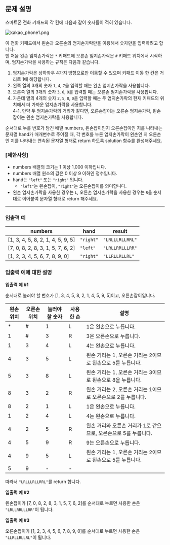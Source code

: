 ## 문제 설명

스마트폰 전화 키패드의 각 칸에 다음과 같이 숫자들이 적혀 있습니다.

![kakao_phone1.png](https://grepp-programmers.s3.ap-northeast-2.amazonaws.com/files/production/4b69a271-5f4a-4bf4-9ebf-6ebed5a02d8d/kakao_phone1.png)

이 전화 키패드에서 왼손과 오른손의 엄지손가락만을 이용해서 숫자만을 입력하려고 합니다.  
맨 처음 왼손 엄지손가락은 `*` 키패드에 오른손 엄지손가락은 `#` 키패드 위치에서 시작하며, 엄지손가락을 사용하는 규칙은 다음과 같습니다.

1.  엄지손가락은 상하좌우 4가지 방향으로만 이동할 수 있으며 키패드 이동 한 칸은 거리로 1에 해당합니다.
2.  왼쪽 열의 3개의 숫자 `1`, `4`, `7`을 입력할 때는 왼손 엄지손가락을 사용합니다.
3.  오른쪽 열의 3개의 숫자 `3`, `6`, `9`를 입력할 때는 오른손 엄지손가락을 사용합니다.
4.  가운데 열의 4개의 숫자 `2`, `5`, `8`, `0`을 입력할 때는 두 엄지손가락의 현재 키패드의 위치에서 더 가까운 엄지손가락을 사용합니다.  
    4-1. 만약 두 엄지손가락의 거리가 같다면, 오른손잡이는 오른손 엄지손가락, 왼손잡이는 왼손 엄지손가락을 사용합니다.

순서대로 누를 번호가 담긴 배열 numbers, 왼손잡이인지 오른손잡이인 지를 나타내는 문자열 hand가 매개변수로 주어질 때, 각 번호를 누른 엄지손가락이 왼손인 지 오른손인 지를 나타내는 연속된 문자열 형태로 return 하도록 solution 함수를 완성해주세요.

### **\[제한사항\]**

*   numbers 배열의 크기는 1 이상 1,000 이하입니다.
*   numbers 배열 원소의 값은 0 이상 9 이하인 정수입니다.
*   hand는 `"left"` 또는 `"right"` 입니다.
    *   `"left"`는 왼손잡이, `"right"`는 오른손잡이를 의미합니다.
*   왼손 엄지손가락을 사용한 경우는 `L`, 오른손 엄지손가락을 사용한 경우는 `R`을 순서대로 이어붙여 문자열 형태로 return 해주세요.

- - -

### **입출력 예**

| numbers | hand | result |
| --- | --- | --- |
| \[1, 3, 4, 5, 8, 2, 1, 4, 5, 9, 5\] | `"right"` | `"LRLLLRLLRRL"` |
| \[7, 0, 8, 2, 8, 3, 1, 5, 7, 6, 2\] | `"left"` | `"LRLLRRLLLRR"` |
| \[1, 2, 3, 4, 5, 6, 7, 8, 9, 0\] | `"right"` | `"LLRLLRLLRL"` |

### **입출력 예에 대한 설명**

**입출력 예 #1**

순서대로 눌러야 할 번호가 \[1, 3, 4, 5, 8, 2, 1, 4, 5, 9, 5\]이고, 오른손잡이입니다.

| 왼손 위치 | 오른손 위치 | 눌러야 할 숫자 | 사용한 손 | 설명  |
| --- | --- | --- | --- | --- |
| \*  | #   | 1   | L   | 1은 왼손으로 누릅니다. |
| 1   | #   | 3   | R   | 3은 오른손으로 누릅니다. |
| 1   | 3   | 4   | L   | 4는 왼손으로 누릅니다. |
| 4   | 3   | 5   | L   | 왼손 거리는 1, 오른손 거리는 2이므로 왼손으로 5를 누릅니다. |
| 5   | 3   | 8   | L   | 왼손 거리는 1, 오른손 거리는 3이므로 왼손으로 8을 누릅니다. |
| 8   | 3   | 2   | R   | 왼손 거리는 2, 오른손 거리는 1이므로 오른손으로 2를 누릅니다. |
| 8   | 2   | 1   | L   | 1은 왼손으로 누릅니다. |
| 1   | 2   | 4   | L   | 4는 왼손으로 누릅니다. |
| 4   | 2   | 5   | R   | 왼손 거리와 오른손 거리가 1로 같으므로, 오른손으로 5를 누릅니다. |
| 4   | 5   | 9   | R   | 9는 오른손으로 누릅니다. |
| 4   | 9   | 5   | L   | 왼손 거리는 1, 오른손 거리는 2이므로 왼손으로 5를 누릅니다. |
| 5   | 9   | \-  | \-  |     |

따라서 `"LRLLLRLLRRL"`를 return 합니다.

**입출력 예 #2**

왼손잡이가 \[7, 0, 8, 2, 8, 3, 1, 5, 7, 6, 2\]를 순서대로 누르면 사용한 손은 `"LRLLRRLLLRR"`이 됩니다.

**입출력 예 #3**

오른손잡이가 \[1, 2, 3, 4, 5, 6, 7, 8, 9, 0\]를 순서대로 누르면 사용한 손은 `"LLRLLRLLRL"`이 됩니다.